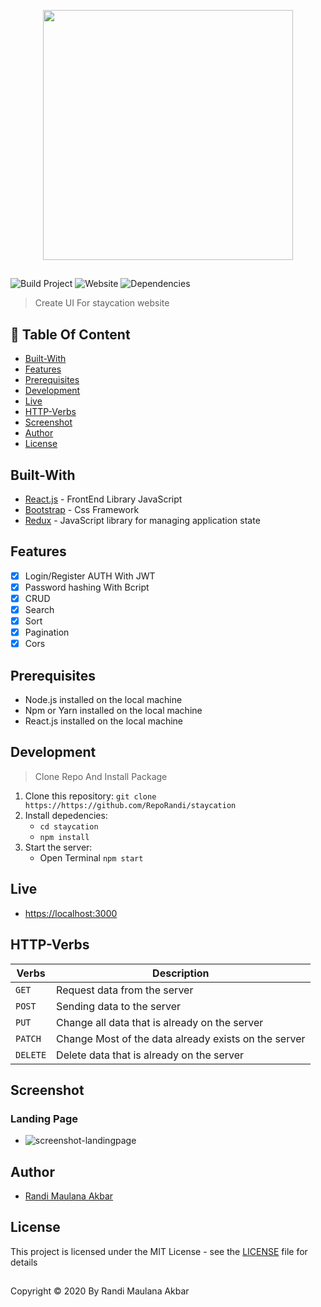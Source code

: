 <p align="center">
  <img width="400" src="https://user-images.githubusercontent.com/63716330/90742698-b8008f80-e2f9-11ea-973f-a6e153b6614a.png">
</p>

##

![Build Project](https://github.com/vuejs-id/blog/workflows/Build%20Project/badge.svg) ![Website](https://img.shields.io/website?url=https%3A%2F%2Fblog.vuejs.id%2F) ![Dependencies](https://img.shields.io/david/vuejs-id/blog.svg)

> Create UI For staycation website

## :memo: Table Of Content

- [Built-With](https://github.com/RepoRandi/staycation#Built-With)
- [Features](https://github.com/RepoRandi/staycation#Features)
- [Prerequisites](https://github.com/RepoRandi/staycation#Prerequisites)
- [Development](https://github.com/RepoRandi/staycation#Development)
- [Live](https://github.com/RepoRandi/staycation#Live)
- [HTTP-Verbs](https://github.com/RepoRandi/staycation#HTTP-Verbs)
- [Screenshot](https://github.com/RepoRandi/staycation#Screenshot)
- [Author](https://github.com/RepoRandi/staycation#Author)
- [License](https://github.com/RepoRandi/staycation#License)

## Built-With

- [React.js](http://reactjs.org/) - FrontEnd Library JavaScript
- [Bootstrap](https://getbootstrap.com/) - Css Framework
- [Redux](https://redux.js.org/) - JavaScript library for managing application state

## Features

- [x] Login/Register AUTH With JWT
- [x] Password hashing With Bcript
- [x] CRUD
- [x] Search
- [x] Sort
- [x] Pagination
- [x] Cors

## Prerequisites

- Node.js installed on the local machine
- Npm or Yarn installed on the local machine
- React.js installed on the local machine

## Development

> Clone Repo And Install Package

1. Clone this repository:
   `git clone https://https://github.com/RepoRandi/staycation`
2. Install depedencies:
   - `cd staycation`
   - `npm install`
3. Start the server:
   - Open Terminal `npm start`

## Live

- [https://localhost:3000](https://localhost:3000)

## HTTP-Verbs

| Verbs    | Description                                          |
| -------- | ---------------------------------------------------- |
| `GET`    | Request data from the server                         |
| `POST`   | Sending data to the server                           |
| `PUT`    | Change all data that is already on the server        |
| `PATCH`  | Change Most of the data already exists on the server |
| `DELETE` | Delete data that is already on the server            |

## Screenshot

### Landing Page

- ![screenshot-landingpage](https://user-images.githubusercontent.com/63716330/90948555-3b40f300-e46a-11ea-95d2-75aabd81faa7.png)


## Author

- [Randi Maulana Akbar](https://www.linkedin.com/in/randi-maulana-akbar/)

## License

This project is licensed under the MIT License - see the [LICENSE](https://github.com/RepoRandi/staycation/blob/master/LICENSE) file for details

##

Copyright © 2020 By Randi Maulana Akbar
